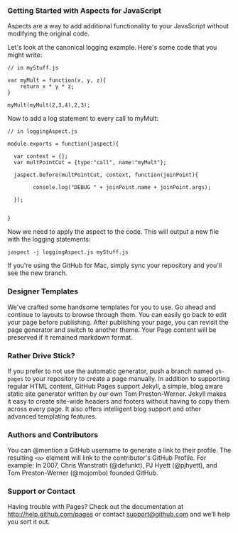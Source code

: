 ### Getting Started with Aspects for JavaScript
Aspects are a way to add additional functionality to your JavaScript without modifying the original code.

Let's look at the canonical logging example. Here's some code that you might write:

```
// in myStuff.js

var myMult = function(x, y, z){
    return x * y * z;
}

myMult(myMult(2,3,4),2,3);
```
Now to add a log statement to every call to myMult:

```
// in loggingAspect.js

module.exports = function(jaspect){

  var context = {};
  var multPointCut = {type:"call", name:"myMult"};
  
  jaspect.before(multPointCut, context, function(joinPoint){
        
        console.log("DEBUG " + joinPoint.name + joinPoint.args);
        
  });
  
  
}
```

Now we need to apply the aspect to the code. This will output a new file with the logging statements:

```
jaspect -j loggingAspect.js myStuff.js
```




If you're using the GitHub for Mac, simply sync your repository and you'll see the new branch.

### Designer Templates
We've crafted some handsome templates for you to use. Go ahead and continue to layouts to browse through them. You can easily go back to edit your page before publishing. After publishing your page, you can revisit the page generator and switch to another theme. Your Page content will be preserved if it remained markdown format.

### Rather Drive Stick?
If you prefer to not use the automatic generator, push a branch named `gh-pages` to your repository to create a page manually. In addition to supporting regular HTML content, GitHub Pages support Jekyll, a simple, blog aware static site generator written by our own Tom Preston-Werner. Jekyll makes it easy to create site-wide headers and footers without having to copy them across every page. It also offers intelligent blog support and other advanced templating features.

### Authors and Contributors
You can @mention a GitHub username to generate a link to their profile. The resulting `<a>` element will link to the contributor's GitHub Profile. For example: In 2007, Chris Wanstrath (@defunkt), PJ Hyett (@pjhyett), and Tom Preston-Werner (@mojombo) founded GitHub.

### Support or Contact
Having trouble with Pages? Check out the documentation at http://help.github.com/pages or contact support@github.com and we’ll help you sort it out.
